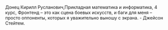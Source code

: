 Донец Кирилл Русланович,Прикладная математика и информатика, 4 курс, Фронтенд – это как сцена боевых искусств, и баги для меня – просто оппоненты, которых я уважительно выношу с экрана. - Джейсон Стейтем.

